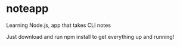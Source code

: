 # noteapp
Learning Node.js, app that takes CLI notes

Just download and run npm install to get everything up and running!
